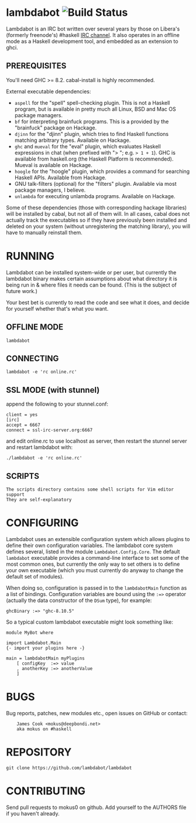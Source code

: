 lambdabot ![Build Status](https://travis-ci.org/lambdabot/lambdabot.png)
===============

Lambdabot is an IRC bot written over several years by those on Libera's (formerly freenode's) #haskell [IRC channel](https://wiki.haskell.org/IRC_channel). It also operates in an offline mode as a Haskell development tool, and embedded as an extension to ghci.

PREREQUISITES
-------------

You'll need GHC >= 8.2.  cabal-install is highly recommended.

External executable dependencies:

- `aspell` for the "spell" spell-checking plugin.  This is not a Haskell program, but is available in pretty much all Linux, BSD and Mac OS package managers.
- `bf` for interpreting brainfuck programs.  This is a provided by the "brainfuck" package on Hackage.
- `djinn` for the "djinn" plugin, which tries to find Haskell functions matching arbitrary types.  Available on Hackage.
- `ghc` and `mueval` for the "eval" plugin, which evaluates Haskell expressions in chat (when prefixed with "> "; e.g. `> 1 + 1`).  GHC is available from haskell.org (the Haskell Platform is recommended).  Mueval is available on Hackage.
- `hoogle` for the "hoogle" plugin, which provides a command for searching Haskell APIs.  Available from Hackage.
- GNU talk-filters (optional) for the "filters" plugin.  Available via most package managers, I believe.
- `unlambda` for executing unlambda programs.  Available on Hackage.

Some of these dependencies (those with corresponding hackage libraries) will be installed by cabal, but not all of them will.  In all cases, cabal does not actually track the executables so if they have previously been installed and deleted on your system (without unregistering the matching library), you will have to manually reinstall them.

RUNNING
=======

Lambdabot can be installed system-wide or per user, but currently the lambdabot binary makes certain assumptions about what directory it is being run in & where files it needs can be found. (This is the subject of future work.)

Your best bet is currently to read the code and see what it does, and decide for yourself whether that's what you want.

OFFLINE MODE
------------

    lambdabot

CONNECTING
----------

    lambdabot -e 'rc online.rc'

SSL MODE (with stunnel)
-----------------------

append the following to your stunnel.conf:

    client = yes
    [irc]
    accept = 6667
    connect = ssl-irc-server.org:6667

and edit online.rc to use localhost as server, then restart the stunnel
server and restart lambdabot with:

    ./lambdabot -e 'rc online.rc'

SCRIPTS
-------

    The scripts directory contains some shell scripts for Vim editor support
    They are self-explanatory

CONFIGURING
===========

Lambdabot uses an extensible configuration system which allows plugins to define their own configuration variables.  The lambdabot core system defines several, listed in the module `Lambdabot.Config.Core`.  The default `lambdabot` executable provides a command-line interface to set some of the most common ones, but currently the only way to set others is to define your own executable (which you must currently do anyway to change the default set of modules).

When doing so, configuration is passed in to the `lambdabotMain` function as a list of bindings.  Configuration variables are bound using the `:=>` operator (actually the data constructor of the `DSum` type), for example:

    ghcBinary :=> "ghc-8.10.5"

So a typical custom lambdabot executable might look something like:

    module MyBot where
    
    import Lambdabot.Main
    {- import your plugins here -}
    
    main = lambdabotMain myPlugins 
        [ configKey  :=> value
        , anotherKey :=> anotherValue
        ]

BUGS
====

Bug reports, patches, new modules etc., open issues on GitHub or contact:

        James Cook <mokus@deepbondi.net>
        aka mokus on #haskell

REPOSITORY
==========

    git clone https://github.com/lambdabot/lambdabot

CONTRIBUTING
============

Send pull requests to mokus0 on github. Add yourself to the AUTHORS
file if you haven't already.
